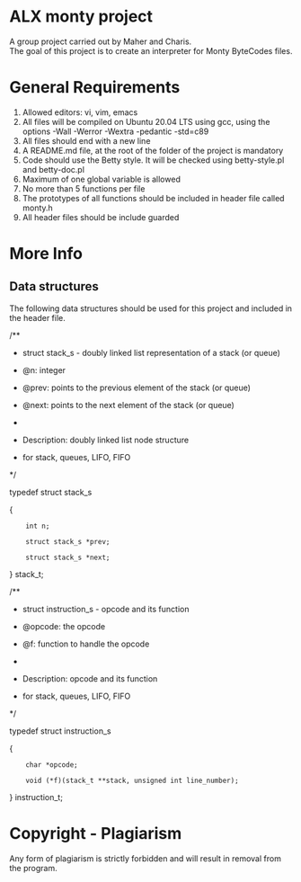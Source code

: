 # ALX monty project
A group project carried out by Maher and Charis.  
The goal of this project is to create an interpreter for Monty ByteCodes files.
# General Requirements
1. Allowed editors: vi, vim, emacs
2. All files will be compiled on Ubuntu 20.04 LTS using gcc, using the options -Wall -Werror -Wextra -pedantic -std=c89
3. All files should end with a new line
4. A README.md file, at the root of the folder of the project is mandatory
5. Code should use the Betty style. It will be checked using betty-style.pl and betty-doc.pl
6. Maximum of one global variable is allowed
7. No more than 5 functions per file
8. The prototypes of all functions should be included in header file called monty.h
9. All header files should be include guarded
# More Info
## Data structures
The following data structures should be used for this project and included in the header file.

/**

 * struct stack_s - doubly linked list representation of a stack (or queue)
 
 * @n: integer
 
 * @prev: points to the previous element of the stack (or queue)
 
 * @next: points to the next element of the stack (or queue)
 
 *
 
 * Description: doubly linked list node structure
 
 * for stack, queues, LIFO, FIFO  
 
 */  

typedef struct stack_s  

{  

        int n;  

        struct stack_s *prev;  

        struct stack_s *next;  

} stack_t;  

/**

 * struct instruction_s - opcode and its function

 * @opcode: the opcode
 
 * @f: function to handle the opcode
 
 *
 
 * Description: opcode and its function
 
 * for stack, queues, LIFO, FIFO
 
 */

typedef struct instruction_s

{

        char *opcode;
        
        void (*f)(stack_t **stack, unsigned int line_number);

} instruction_t;

# Copyright - Plagiarism
Any form of plagiarism is strictly forbidden and will result in removal from the program.
